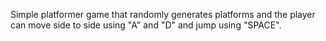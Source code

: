 Simple platformer game that randomly generates platforms and the player can move side to side using "A" and "D" and  jump using "SPACE".
